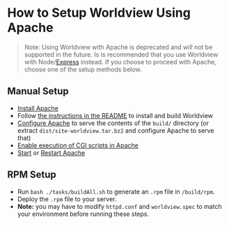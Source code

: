 # How to Setup Worldview Using Apache

> Note: Using Worldview with Apache is deprecated and will not be supported in the future. Is is recommended that you use Worldview with Node/[Express](https://expressjs.com/) instead. If you choose to proceed with Apache, choose one of the setup methods below.

## Manual Setup

* [Install Apache](http://httpd.apache.org/docs/2.4/install.html)
* Follow [the instructions in the README](https://github.com/nasa-gibs/worldview#install) to install and build Worldview
* [Configure Apache](http://httpd.apache.org/docs/2.4/configuring.html) to serve the contents of the `build/` directory (or extract `dist/site-worldview.tar.bz2` and configure Apache to serve that)
* [Enable execution of CGI scripts in Apache](http://httpd.apache.org/docs/2.4/suexec.html)
* [Start](http://httpd.apache.org/docs/2.4/invoking.html) or [Restart Apache](http://httpd.apache.org/docs/2.4/stopping.html)

## RPM Setup

* Run `bash ./tasks/buildAll.sh` to generate an `.rpm` file in `/build/rpm`.
* Deploy the `.rpm` file to your server.
* **Note:** you may have to modify `httpd.conf` and `worldview.spec` to match your environment before running these steps.
